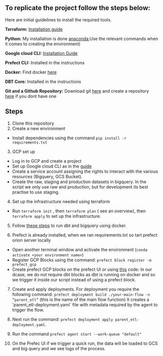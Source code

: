 ## To replicate the project follow the steps below:

Here are initial guidelines to  install the required tools.
  
**Terraform:** [Installation guide](https://developer.hashicorp.com/terraform/downloads)
  
**Python:** My installation is done [anaconda](https://www.anaconda.com/download/);Use the relevant commands when it comes to creating the environment)
  
**Google cloud CLI:** [Installation Guide](https://cloud.google.com/sdk/docs/install)
  
**Prefect CLI:** Installed in the instructions
  
**Docker:** Find docker [here](https://docs.docker.com/get-docker)
  
**DBT Core:** Installed in the instructions
  
**Git and a Github Repository:** Download git [here](https://git-scm.com/downloads) and create a repository [here](https://github.com/) 
  if you dont have one
  
 ## Steps
  
1. Clone this repository
2. Create a new environment
  - Install dependencies using the command `pip install -r requirements.txt`
3. GCP set up
  - Log in to GCP and create a project
  - Set up Google cloud CLI as in the [guide](https://cloud.google.com/sdk/docs/install)
  - Create a service account assigning the rights to interact with the  various resources (Bigquery, GCS Bucket).
  - Create the raw, staging and production datasets in bigquery. In the script we only use raw and production, but for development its best practise to use staging. 

4. Set up the infrastructure needed using terraform
- Run `terraform init` , then `terraform plan` ( see an overview), then `terraform apply` to set up the infrastructure.

5. Follow [these steps](https://github.com/DataTalksClub/data-engineering-zoomcamp/tree/main/week_4_analytics_engineering/docker_setup) to run dbt and bigquery using docker.


6. Prefect is already installed, when we ran requirements.txt so tart prefect orion server locally
  - Open another terminal window and activate the environment (`conda activate <your environment name>`)
  - Register GCP Blocks using the command: `prefect block register -m prefect_gcp`
  - Create prefect GCP blocks on the prefect UI or using [this](https://github.com/discdiver/prefect-zoomcamp/blob/main/blocks/make_gcp_blocks.py) code: 
In our dcase, we do not require dbt blocks as dbt is running on docker and so we trigger it inside our script instead of using a prefect block. 
7. Create  and apply deployments. For deployment you require the following command. 
`prefect deployment build ./your-main-flow -n  “parent_etl”` (this is the name of the main flow function)
It creates a 'parent_etl-deployment.yaml` file with metadata required by the agent to trigger the flow.

8. Next run the command: `prefect deployment apply parent_etl-deployment.yaml`. 
9. Run the command `prefect agent start --work-queue "default"`
10. On the Prefec UI if we trigger a quick run, the data will be loaded to GCS and big query and we see logs of the process. 


  
  
